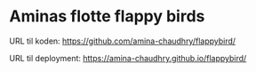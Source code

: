 # Aminas flotte flappy birds

URL til koden: https://github.com/amina-chaudhry/flappybird/

URL til deployment: https://amina-chaudhry.github.io/flappybird/
